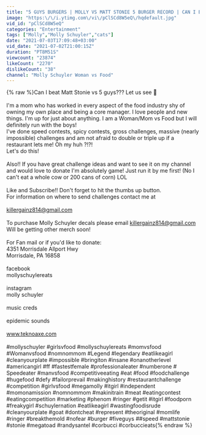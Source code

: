 ```yaml
---
title: "5 GUYS BURGERS | MOLLY VS MATT STONIE 5 BURGER RECORD | CAN I BEAT HIM? | MOM VS FOOD"
image: "https:\/\/i.ytimg.com\/vi\/pClSCd8W5eQ\/hqdefault.jpg"
vid_id: "pClSCd8W5eQ"
categories: "Entertainment"
tags: ["Molly","Molly Schuyler","cats"]
date: "2021-07-03T17:09:48+03:00"
vid_date: "2021-07-02T21:00:15Z"
duration: "PT8M51S"
viewcount: "23874"
likeCount: "2270"
dislikeCount: "38"
channel: "Molly Schuyler Woman vs Food"
---
```

{% raw %}Can I beat Matt Stonie vs 5 guys??? Let us see 🍔<br /><br />I'm a mom who has worked in every aspect of the food industry shy of owning my own place and being a core manager. I love people and new things.  I'm up for just about anything. I am a Woman/Mom vs Food but I will definitely run with the boys! <br />I've done speed contests, spicy contests, gross challenges, massive (nearly impossible) challenges and am not afraid to double or triple up if a restaurant lets me! Oh my huh ?!?!<br />Let's do this!<br /><br />Also!! If you have great challenge ideas and want to see it on my channel and would love to donate I'm absolutely game! Just run it by me first!  (No I can't eat a whole cow or 200 cans of corn) LOL<br /><br />Like and Subscribe!! Don't forget to hit the thumbs up button. <br />For information on where to send challenges contact me at <br /><br />killergainz814@gmail.com <br /><br />To purchase Molly Schuyler decals please email killergainz814@gmail.com<br />Will be getting other merch soon!<br /><br />For Fan mail or if you'd like to donate:<br />4351 Morrisdale Allport Hwy<br />Morrisdale, PA 16858<br /><br />facebook<br />mollyschuylereats<br /><br />instagram<br />molly schuyler<br /><br />music creds<br /><br />epidemic sounds<br /><br />www.teknoaxe.com<br /><br />#mollyschuyler #girlsvfood #mollyschuylereats #momvsfood #Womanvsfood #nomnommom #Legend #legendary #eatlikeagirl #cleanyourplate #impossible #bringiton #insane #onanotherlevel #americangirl #ff #fastestfemale #professionaleater #numberone # Speedeater #manvsfood #competitiveeating #eat #food #foodchallenge #hugefood #defy #failorprevail #makinghistory #restaurantchallenge #competition #girlvsfood #megamolly #itgirl #independent #momonamission #nomnommom #makinitrain #meat #eatingcontest #eatingcompetition #marketing #phenom #ringer #getit #itgirl #foodporn #freakygirl  #schuylernation #eatlikeagirl #wastingfoodisrude #cleanyourplate #goat #dontcheat #represent #theoriginal #momlife #ringer #breakthemold #nofear #burger #fiveguys ##speed #mattstonie #stonie #megatoad #randysantel #corbucci #corbuccieats{% endraw %}
